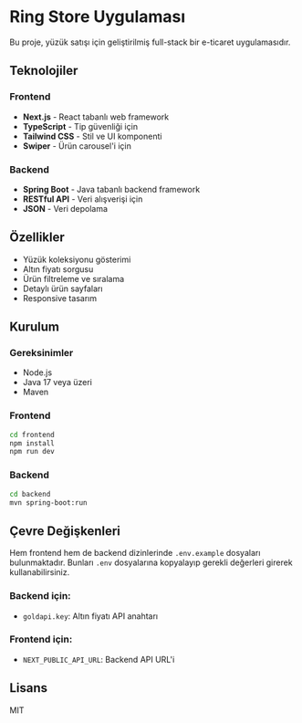 # Ring Store Uygulaması

Bu proje, yüzük satışı için geliştirilmiş full-stack bir e-ticaret uygulamasıdır.

## Teknolojiler

### Frontend
- **Next.js** - React tabanlı web framework
- **TypeScript** - Tip güvenliği için
- **Tailwind CSS** - Stil ve UI komponenti
- **Swiper** - Ürün carousel'i için

### Backend
- **Spring Boot** - Java tabanlı backend framework
- **RESTful API** - Veri alışverişi için
- **JSON** - Veri depolama

## Özellikler

- Yüzük koleksiyonu gösterimi
- Altın fiyatı sorgusu 
- Ürün filtreleme ve sıralama
- Detaylı ürün sayfaları
- Responsive tasarım

## Kurulum

### Gereksinimler
- Node.js 
- Java 17 veya üzeri
- Maven

### Frontend
```bash
cd frontend
npm install
npm run dev
```

### Backend
```bash
cd backend
mvn spring-boot:run
```

## Çevre Değişkenleri

Hem frontend hem de backend dizinlerinde `.env.example` dosyaları bulunmaktadır. Bunları `.env` dosyalarına kopyalayıp gerekli değerleri girerek kullanabilirsiniz.

### Backend için:
- `goldapi.key`: Altın fiyatı API anahtarı

### Frontend için:
- `NEXT_PUBLIC_API_URL`: Backend API URL'i

## Lisans

MIT 